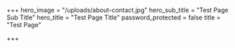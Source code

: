 +++
hero_image = "/uploads/about-contact.jpg"
hero_sub_title = "Test Page Sub Title"
hero_title = "Test Page Title"
password_protected = false
title = "Test Page"

+++

